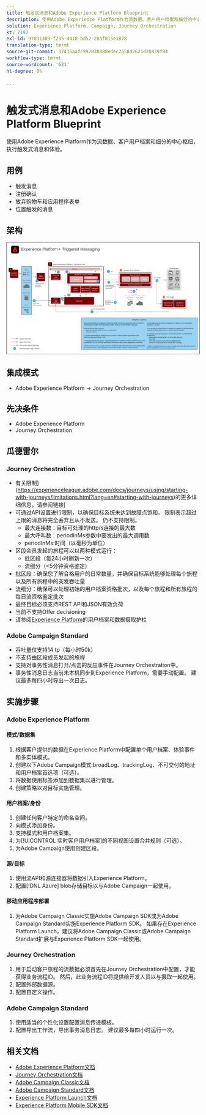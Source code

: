 ```yaml
---
title: 触发式消息和Adobe Experience Platform Blueprint
description: 使用Adobe Experience Platform作为流数据、客户用户档案和细分的中心枢纽，执行触发式消息和体验。
solution: Experience Platform, Campaign, Journey Orchestration
kt: 7197
exl-id: 97831309-f235-4418-bd52-28af815e1878
translation-type: tm+mt
source-git-commit: 37416aafc997838888edec2658d2621d20839f94
workflow-type: tm+mt
source-wordcount: '621'
ht-degree: 0%

---
```


# 触发式消息和Adobe Experience Platform Blueprint

使用Adobe Experience Platform作为流数据、客户用户档案和细分的中心枢纽，执行触发式消息和体验。

## 用例

* 触发消息
* 注册确认
* 放弃购物车和应用程序表单
* 位置触发的消息

## 架构

<img src="assets/triggered.svg" alt="触发式消息和Adobe Experience Platform蓝图的参考体系结构" style="border:1px solid #4a4a4a" />

## 集成模式

* Adobe Experience Platform -> Journey Orchestration

## 先决条件

* Adobe Experience Platform
* Journey Orchestration

## 瓜德雷尔

### Journey Orchestration

* 有关限制](https://experienceleague.adobe.com/docs/journeys/using/starting-with-journeys/limitations.html?lang=en#starting-with-journeys)的更多详细信息，请参阅链接[
* 可通过API设置进行限制，以确保目标系统未达到故障点饱和。 限制表示超过上限的消息将完全丢弃且从不发送。 仍不支持限制。
   * 最大连接数：目标可处理的http/s连接的最大数
   * 最大呼叫数：periodInMs参数中要发出的最大调用数
   * periodInMs:时间（以毫秒为单位）
* 区段会员发起的旅程可以以两种模式运行：
   * 批区段（每24小时刷新一次）
   * 流细分（&lt;5分钟资格鉴定）
* 批区段：确保您了解合格用户的日常数量，并确保目标系统能够处理每个旅程以及所有旅程中的突发吞吐量
* 流细分：确保可以处理初始的用户档案资格批次，以及每个旅程和所有旅程的每日流资格鉴定批次
* 最终目标必须支持REST API和JSON有效负荷
* 当前不支持Offer decisioning
* 请参阅[Experience Platform](https://experienceleague.adobe.com/docs/experience-platform/profile/guardrails.html?lang=en)的用户档案和数据摄取护栏

### Adobe Campaign Standard

* 吞吐量仅支持14 tp（每小时50k）
* 不支持由区段成员发起的旅程
* 支持对事务性消息打开/点击的反应事件在Journey Orchestration中。
* 事务性消息日志当前未本机同步到Experience Platform，需要手动配置。 建议最多每四小时导出一次日志。


## 实施步骤

### Adobe Experience Platform

#### 模式/数据集

1. 根据客户提供的数据在Experience Platform中配置单个用户档案、体验事件和多实体模式。
1. 创建以下Adobe Campaign模式:broadLog、trackingLog、不可交付的地址和用户档案首选项（可选）。
1. 将数据使用标签添加到数据集以进行管理。
1. 创建策略以对目标实施管理。

#### 用户档案/身份

1. 创建任何客户特定的命名空间。
1. 向模式添加身份。
1. 支持模式和用户档案集。
1. 为[!UICONTROL 实时客户用户档案]的不同视图设置合并规则（可选）。
1. 为Adobe Campaign使用创建区段。

#### 源/目标

1. 使用流API和源连接器将数据引入Experience Platform。
1. 配置[!DNL Azure] blob存储目标以与Adobe Campaign一起使用。

#### 移动应用程序部署

1. 为Adobe Campaign Classic实施Adobe Campaign SDK或为Adobe Campaign Standard实施Experience Platform SDK。 如果存在Experience Platform Launch，建议将Adobe Campaign Classic或Adobe Campaign Standard扩展与Experience Platform SDK一起使用。


### Journey Orchestration

1. 用于启动客户旅程的流数据必须首先在Journey Orchestration中配置，才能获得业务流程ID。 然后，此业务流程ID将提供给开发人员以与摄取一起使用。
1. 配置外部数据源。
1. 配置自定义操作。

### Adobe Campaign Standard

1. 使用适当的个性化设置配置消息传递模板。
1. 配置导出工作流，导出事务消息日志。 建议最多每四小时运行一次。


## 相关文档

* [Adobe Experience Platform文档](https://experienceleague.adobe.com/docs/experience-platform.html?lang=en)
* [Journey Orchestration文档](https://experienceleague.adobe.com/docs/journey-orchestration.html?lang=en)
* [Adobe Campaign Classic文档](https://experienceleague.adobe.com/docs/campaign-classic.html?lang=en)
* [Adobe Campaign Standard文档](https://experienceleague.adobe.com/docs/campaign-standard.html?lang=en)
* [Experience Platform Launch文档](https://experienceleague.adobe.com/docs/launch.html?lang=en)
* [Experience Platform Mobile SDK文档](https://experienceleague.adobe.com/docs/mobile.html?lang=en)

